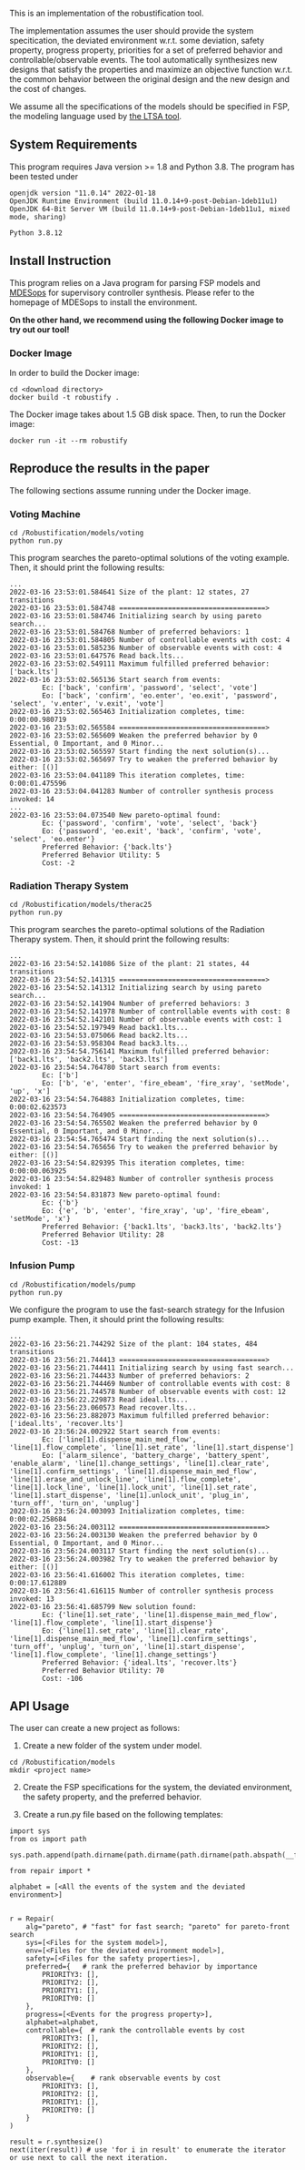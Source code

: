 This is an implementation of the robustification tool.

The implementation assumes the user should provide the system specitication, the deviated environment w.r.t. some deviation, safety property, progress property, priorities for a set of preferred behavior and controllable/observable events. The tool automatically synthesizes new designs that satisfy the properties and maximize an objective function w.r.t. the common behavior between the original design and the new design and the cost of changes.

We assume all the specifications of the models should be specified in FSP, the modeling language used by [the LTSA tool](https://www.doc.ic.ac.uk/ltsa/).

## System Requirements
This program requires Java version >= 1.8 and Python 3.8. The program has been tested under
```
openjdk version "11.0.14" 2022-01-18
OpenJDK Runtime Environment (build 11.0.14+9-post-Debian-1deb11u1)
OpenJDK 64-Bit Server VM (build 11.0.14+9-post-Debian-1deb11u1, mixed mode, sharing)

Python 3.8.12
```

## Install Instruction
This program relies on a Java program for parsing FSP models and [MDESops](https://gitlab.eecs.umich.edu/M-DES-tools/desops) for supervisory controller synthesis. Please refer to the homepage of MDESops to install the environment.

**On the other hand, we recommend using the following Docker image to try out our tool!**

### Docker Image
In order to build the Docker image:
```
cd <download directory>
docker build -t robustify .
```
The Docker image takes about 1.5 GB disk space. Then, to run the Docker image:
```
docker run -it --rm robustify
```

## Reproduce the results in the paper
The following sections assume running under the Docker image.
### Voting Machine
```
cd /Robustification/models/voting
python run.py
```
This program searches the pareto-optimal solutions of the voting example. Then, it should print the following results:
```
...
2022-03-16 23:53:01.584641 Size of the plant: 12 states, 27 transitions
2022-03-16 23:53:01.584748 ====================================>
2022-03-16 23:53:01.584746 Initializing search by using pareto search...
2022-03-16 23:53:01.584768 Number of preferred behaviors: 1
2022-03-16 23:53:01.584805 Number of controllable events with cost: 4
2022-03-16 23:53:01.585236 Number of observable events with cost: 4
2022-03-16 23:53:01.647576 Read back.lts...
2022-03-16 23:53:02.549111 Maximum fulfilled preferred behavior: ['back.lts']
2022-03-16 23:53:02.565136 Start search from events:
        Ec: ['back', 'confirm', 'password', 'select', 'vote']
        Eo: ['back', 'confirm', 'eo.enter', 'eo.exit', 'password', 'select', 'v.enter', 'v.exit', 'vote']
2022-03-16 23:53:02.565463 Initialization completes, time: 0:00:00.980719
2022-03-16 23:53:02.565584 ====================================>
2022-03-16 23:53:02.565609 Weaken the preferred behavior by 0 Essential, 0 Important, and 0 Minor...
2022-03-16 23:53:02.565597 Start finding the next solution(s)...
2022-03-16 23:53:02.565697 Try to weaken the preferred behavior by either: [()]
2022-03-16 23:53:04.041189 This iteration completes, time: 0:00:01.475596
2022-03-16 23:53:04.041283 Number of controller synthesis process invoked: 14
...
2022-03-16 23:53:04.073540 New pareto-optimal found:
        Ec: {'password', 'confirm', 'vote', 'select', 'back'}
        Eo: {'password', 'eo.exit', 'back', 'confirm', 'vote', 'select', 'eo.enter'}
        Preferred Behavior: {'back.lts'}
        Preferred Behavior Utility: 5
        Cost: -2
```

### Radiation Therapy System
```
cd /Robustification/models/therac25
python run.py
```
This program searches the pareto-optimal solutions of the Radiation Therapy system. Then, it should print the following results:
```
...
2022-03-16 23:54:52.141086 Size of the plant: 21 states, 44 transitions
2022-03-16 23:54:52.141315 ====================================>
2022-03-16 23:54:52.141312 Initializing search by using pareto search...
2022-03-16 23:54:52.141904 Number of preferred behaviors: 3
2022-03-16 23:54:52.141978 Number of controllable events with cost: 8
2022-03-16 23:54:52.142101 Number of observable events with cost: 1
2022-03-16 23:54:52.197949 Read back1.lts...
2022-03-16 23:54:53.075066 Read back2.lts...
2022-03-16 23:54:53.958304 Read back3.lts...
2022-03-16 23:54:54.756141 Maximum fulfilled preferred behavior: ['back1.lts', 'back2.lts', 'back3.lts']
2022-03-16 23:54:54.764780 Start search from events:
        Ec: ['b']
        Eo: ['b', 'e', 'enter', 'fire_ebeam', 'fire_xray', 'setMode', 'up', 'x']
2022-03-16 23:54:54.764883 Initialization completes, time: 0:00:02.623573
2022-03-16 23:54:54.764905 ====================================>
2022-03-16 23:54:54.765502 Weaken the preferred behavior by 0 Essential, 0 Important, and 0 Minor...
2022-03-16 23:54:54.765474 Start finding the next solution(s)...
2022-03-16 23:54:54.765656 Try to weaken the preferred behavior by either: [()]
2022-03-16 23:54:54.829395 This iteration completes, time: 0:00:00.063925
2022-03-16 23:54:54.829483 Number of controller synthesis process invoked: 1
2022-03-16 23:54:54.831873 New pareto-optimal found:
        Ec: {'b'}
        Eo: {'e', 'b', 'enter', 'fire_xray', 'up', 'fire_ebeam', 'setMode', 'x'}
        Preferred Behavior: {'back1.lts', 'back3.lts', 'back2.lts'}
        Preferred Behavior Utility: 28
        Cost: -13
```

### Infusion Pump
```
cd /Robustification/models/pump
python run.py
```
We configure the program to use the fast-search strategy for the Infusion pump example. Then, it should print the following results:
```
...
2022-03-16 23:56:21.744292 Size of the plant: 104 states, 484 transitions
2022-03-16 23:56:21.744413 ====================================>
2022-03-16 23:56:21.744411 Initializing search by using fast search...
2022-03-16 23:56:21.744433 Number of preferred behaviors: 2
2022-03-16 23:56:21.744469 Number of controllable events with cost: 8
2022-03-16 23:56:21.744578 Number of observable events with cost: 12
2022-03-16 23:56:22.229873 Read ideal.lts...
2022-03-16 23:56:23.060573 Read recover.lts...
2022-03-16 23:56:23.882073 Maximum fulfilled preferred behavior: ['ideal.lts', 'recover.lts']
2022-03-16 23:56:24.002922 Start search from events:
        Ec: ['line[1].dispense_main_med_flow', 'line[1].flow_complete', 'line[1].set_rate', 'line[1].start_dispense']
        Eo: ['alarm_silence', 'battery_charge', 'battery_spent', 'enable_alarm', 'line[1].change_settings', 'line[1].clear_rate', 'line[1].confirm_settings', 'line[1].dispense_main_med_flow', 'line[1].erase_and_unlock_line', 'line[1].flow_complete', 'line[1].lock_line', 'line[1].lock_unit', 'line[1].set_rate', 'line[1].start_dispense', 'line[1].unlock_unit', 'plug_in', 'turn_off', 'turn_on', 'unplug']
2022-03-16 23:56:24.003093 Initialization completes, time: 0:00:02.258684
2022-03-16 23:56:24.003112 ====================================>
2022-03-16 23:56:24.003130 Weaken the preferred behavior by 0 Essential, 0 Important, and 0 Minor...
2022-03-16 23:56:24.003117 Start finding the next solution(s)...
2022-03-16 23:56:24.003982 Try to weaken the preferred behavior by either: [()]
2022-03-16 23:56:41.616002 This iteration completes, time: 0:00:17.612889
2022-03-16 23:56:41.616115 Number of controller synthesis process invoked: 13
2022-03-16 23:56:41.685799 New solution found:
        Ec: {'line[1].set_rate', 'line[1].dispense_main_med_flow', 'line[1].flow_complete', 'line[1].start_dispense'}
        Eo: {'line[1].set_rate', 'line[1].clear_rate', 'line[1].dispense_main_med_flow', 'line[1].confirm_settings', 'turn_off', 'unplug', 'turn_on', 'line[1].start_dispense', 'line[1].flow_complete', 'line[1].change_settings'}
        Preferred Behavior: {'ideal.lts', 'recover.lts'}
        Preferred Behavior Utility: 70
        Cost: -106
```

## API Usage
The user can create a new project as follows:

1. Create a new folder of the system under model.
```
cd /Robustification/models
mkdir <project name>
```

2. Create the FSP specifications for the system, the deviated environment, the safety property, and the preferred behavior.

3. Create a run.py file based on the following templates:
```
import sys
from os import path

sys.path.append(path.dirname(path.dirname(path.dirname(path.abspath(__file__)))))

from repair import *

alphabet = [<All the events of the system and the deviated environment>]


r = Repair(
    alg="pareto", # "fast" for fast search; "pareto" for pareto-front search
    sys=[<Files for the system model>],
    env=[<Files for the deviated environment model>],
    safety=[<Files for the safety properties>],
    preferred={   # rank the preferred behavior by importance
        PRIORITY3: [],
        PRIORITY2: [],
        PRIORITY1: [],
        PRIORITY0: []
    },
    progress=[<Events for the progress property>],
    alphabet=alphabet,
    controllable={  # rank the controllable events by cost
        PRIORITY3: [],
        PRIORITY2: [],
        PRIORITY1: [],
        PRIORITY0: []
    },
    observable={    # rank observable events by cost
        PRIORITY3: [],
        PRIORITY2: [],
        PRIORITY1: [],
        PRIORITY0: []
    }
)

result = r.synthesize()
next(iter(result)) # use 'for i in result' to enumerate the iterator or use next to call the next iteration.
```
